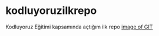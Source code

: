 # kodluyoruzilkrepo
Kodluyoruz Eğitimi kapsamında açtığım ilk repo
[image of GIT](C:\Users\alaa_\Downloads\1.png)
